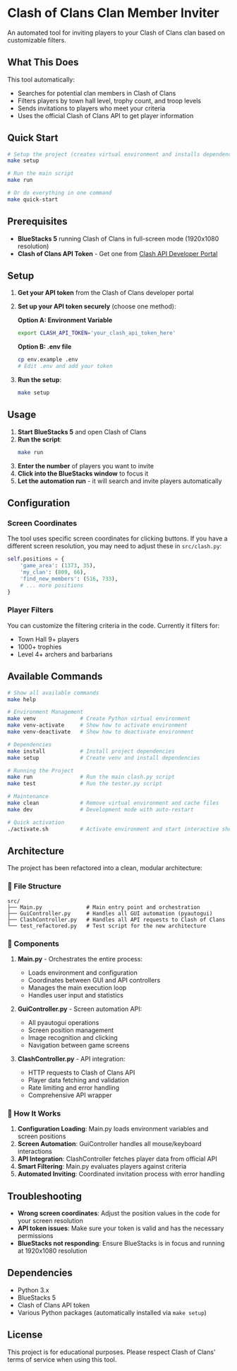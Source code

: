 # Clash of Clans Clan Member Inviter

An automated tool for inviting players to your Clash of Clans clan based on customizable filters.

## What This Does

This tool automatically:
- Searches for potential clan members in Clash of Clans
- Filters players by town hall level, trophy count, and troop levels
- Sends invitations to players who meet your criteria
- Uses the official Clash of Clans API to get player information

## Quick Start

```bash
# Setup the project (creates virtual environment and installs dependencies)
make setup

# Run the main script
make run

# Or do everything in one command
make quick-start
```

## Prerequisites

- **BlueStacks 5** running Clash of Clans in full-screen mode (1920x1080 resolution)
- **Clash of Clans API Token** - Get one from [Clash API Developer Portal](https://developer.clashofclans.com/#/login)

## Setup

1. **Get your API token** from the Clash of Clans developer portal
2. **Set up your API token securely** (choose one method):
   
   **Option A: Environment Variable**
   ```bash
   export CLASH_API_TOKEN='your_clash_api_token_here'
   ```
   
   **Option B: .env file**
   ```bash
   cp env.example .env
   # Edit .env and add your token
   ```
   
3. **Run the setup**:
   ```bash
   make setup
   ```

## Usage

1. **Start BlueStacks 5** and open Clash of Clans
2. **Run the script**:
   ```bash
   make run
   ```
3. **Enter the number** of players you want to invite
4. **Click into the BlueStacks window** to focus it
5. **Let the automation run** - it will search and invite players automatically

## Configuration

### Screen Coordinates
The tool uses specific screen coordinates for clicking buttons. If you have a different screen resolution, you may need to adjust these in `src/clash.py`:

```python
self.positions = {
    'game_area': (1373, 35),
    'my_clan': (809, 66),
    'find_new_members': (516, 733),
    # ... more positions
}
```

### Player Filters
You can customize the filtering criteria in the code. Currently it filters for:
- Town Hall 9+ players
- 1000+ trophies
- Level 4+ archers and barbarians

## Available Commands

```bash
# Show all available commands
make help

# Environment Management
make venv              # Create Python virtual environment
make venv-activate     # Show how to activate environment
make venv-deactivate   # Show how to deactivate environment

# Dependencies
make install           # Install project dependencies
make setup             # Create venv and install dependencies

# Running the Project
make run               # Run the main clash.py script
make test              # Run the tester.py script

# Maintenance
make clean             # Remove virtual environment and cache files
make dev               # Development mode with auto-restart

# Quick activation
./activate.sh          # Activate environment and start interactive shell
```

## Architecture

The project has been refactored into a clean, modular architecture:

### 📁 File Structure
```
src/
├── Main.py              # Main entry point and orchestration
├── GuiController.py     # Handles all GUI automation (pyautogui)
├── ClashController.py   # Handles all API requests to Clash of Clans
└── test_refactored.py   # Test script for the new architecture
```

### 🔧 Components

1. **Main.py** - Orchestrates the entire process:
   - Loads environment and configuration
   - Coordinates between GUI and API controllers
   - Manages the main execution loop
   - Handles user input and statistics

2. **GuiController.py** - Screen automation API:
   - All pyautogui operations
   - Screen position management
   - Image recognition and clicking
   - Navigation between game screens

3. **ClashController.py** - API integration:
   - HTTP requests to Clash of Clans API
   - Player data fetching and validation
   - Rate limiting and error handling
   - Comprehensive API wrapper

### 🚀 How It Works

1. **Configuration Loading**: Main.py loads environment variables and screen positions
2. **Screen Automation**: GuiController handles all mouse/keyboard interactions
3. **API Integration**: ClashController fetches player data from official API
4. **Smart Filtering**: Main.py evaluates players against criteria
5. **Automated Inviting**: Coordinated invitation process with error handling

## Troubleshooting

- **Wrong screen coordinates**: Adjust the position values in the code for your screen resolution
- **API token issues**: Make sure your token is valid and has the necessary permissions
- **BlueStacks not responding**: Ensure BlueStacks is in focus and running at 1920x1080 resolution

## Dependencies

- Python 3.x
- BlueStacks 5
- Clash of Clans API token
- Various Python packages (automatically installed via `make setup`)

## License

This project is for educational purposes. Please respect Clash of Clans' terms of service when using this tool.
